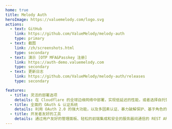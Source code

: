 ```yaml
---
home: true
title: Melody Auth
heroImage: https://valuemelody.com/logo.svg
actions:
  - text: GitHub
    link: https://github.com/ValueMelody/melody-auth
    type: primary
  - text: 截图
    link: /zh/screenshots.html
    type: secondary
  - text: 演示 [OTP MFA&Passkey 注册]
    link: https://auth-demo.valuemelody.com
    type: secondary
  - text: 更新日志
    link: https://github.com/ValueMelody/melody-auth/releases
    type: secondary

features:
  - title: 灵活的部署选项
    details: 在 Cloudflare 的全球边缘网络中部署，实现低延迟的性能，或者选择自托管 Node.js 环境，搭配 Redis 和 PostgreSQL 以获得对基础设施的最大控制。
  - title: 全面的 OAuth & 认证系统
    details: 利用 OAuth 2.0 的强大功能，以及多因素认证、暴力破解保护、基于角色的访问控制和无缝的用户授权流程等高级功能。
  - title: 开发者友好的工具
    details: 通过用户友好的管理面板、轻松的前端集成和安全的服务器间通信的 REST API 简化你的工作流程。
---
```

